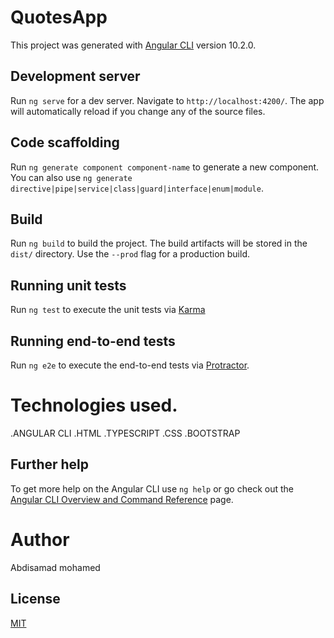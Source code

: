 # QuotesApp

This project was generated with [Angular CLI](https://github.com/angular/angular-cli) version 10.2.0.

## Development server

Run `ng serve` for a dev server. Navigate to `http://localhost:4200/`. The app will automatically reload if you change any of the source files.

## Code scaffolding

Run `ng generate component component-name` to generate a new component. You can also use `ng generate directive|pipe|service|class|guard|interface|enum|module`.

## Build

Run `ng build` to build the project. The build artifacts will be stored in the `dist/` directory. Use the `--prod` flag for a production build.

## Running unit tests

Run `ng test` to execute the unit tests via [Karma](https://karma-runner.github.io)

## Running end-to-end tests

Run `ng e2e` to execute the end-to-end tests via [Protractor](http://www.protractortest.org/).
# Technologies used.
.ANGULAR CLI
.HTML
.TYPESCRIPT
.CSS
.BOOTSTRAP


## Further help

To get more help on the Angular CLI use `ng help` or go check out the [Angular CLI Overview and Command Reference](https://angular.io/cli) page.
# Author
Abdisamad mohamed

## License
[MIT](https://github.com/Abdisamad100/Portfolio/blob/master/LICENSE.md)
